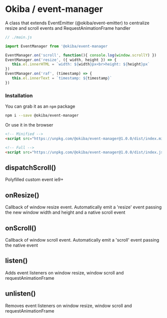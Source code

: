 

# Okiba / event-manager
A class that extends EventEmitter (@okiba/event-emitter) to centralize resize and scroll events and RequestAnimationFrame handler




```javascript
// ./main.js

import EventManager from '@okiba/event-manager

EventManager.on('scroll', function(){ console.log(window.scrollY) })
EventManager.on('resize', ({ width, height }) => {
   this.el.innerHTML = `width: ${width}px<br>height: ${height}px`
})
EventManager.on('raf', (timestamp) => {
   this.el.innerText = `timestamp: ${timestamp}`
})
```



### Installation

You can grab it as an `npm` package 
```bash
npm i --save @okiba/event-manager
```

Or use it in the browser
```html
<!-- Minified -->
<script src="https://unpkg.com/@okiba/event-manager@1.0.0/dist/index.min.js"></script>

<!-- Full -->
<script src="https://unpkg.com/@okiba/event-manager@1.0.0/dist/index.js"></script>
```




## dispatchScroll()


Polyfilled custom event ie9+







## onResize()


Callback of window resize event. Automatically emit a 'resize' event passing the new window width and height and a native scroll event







## onScroll()


Callback of window scroll event. Automatically emit a 'scroll' event passing the native event







## listen()


Adds event listeners on window resize, window scroll and requestAnimationFrame







## unlisten()


Removes event listeners on window resize, window scroll and requestAnimationFrame






